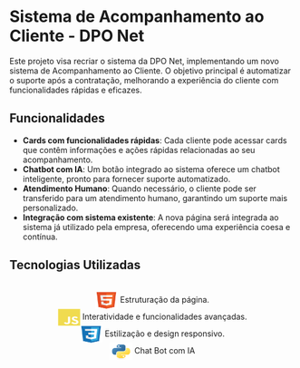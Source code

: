 # Sistema de Acompanhamento ao Cliente - DPO Net

Este projeto visa recriar o sistema da DPO Net, implementando um novo sistema de Acompanhamento ao Cliente. O objetivo principal é automatizar o suporte após a contratação, melhorando a experiência do cliente com funcionalidades rápidas e eficazes.

## Funcionalidades

- **Cards com funcionalidades rápidas**: Cada cliente pode acessar cards que contêm informações e ações rápidas relacionadas ao seu acompanhamento.
- **Chatbot com IA**: Um botão integrado ao sistema oferece um chatbot inteligente, pronto para fornecer suporte automatizado.
- **Atendimento Humano**: Quando necessário, o cliente pode ser transferido para um atendimento humano, garantindo um suporte mais personalizado.
- **Integração com sistema existente**: A nova página será integrada ao sistema já utilizado pela empresa, oferecendo uma experiência coesa e contínua.

## Tecnologias Utilizadas

<div align="center" flex-direction="column"><br>
  
  <img align="center" alt="HTML" height="30" width="40" src="https://raw.githubusercontent.com/devicons/devicon/master/icons/html5/html5-original.svg">
   Estruturação da página.<br>
   
  <img align="center" alt="Js" height="30" width="40" src="https://raw.githubusercontent.com/devicons/devicon/master/icons/javascript/javascript-plain.svg">
  Interatividade e funcionalidades avançadas.<br>
  
  <img align="center" alt="CSS" height="30" width="40" src="https://raw.githubusercontent.com/devicons/devicon/master/icons/css3/css3-original.svg">
  Estilização e design responsivo.<br>

  <img align="center" alt="Python" height="30" width="40" src="https://raw.githubusercontent.com/devicons/devicon/master/icons/python/python-original.svg">
  Chat Bot com IA

</div>
